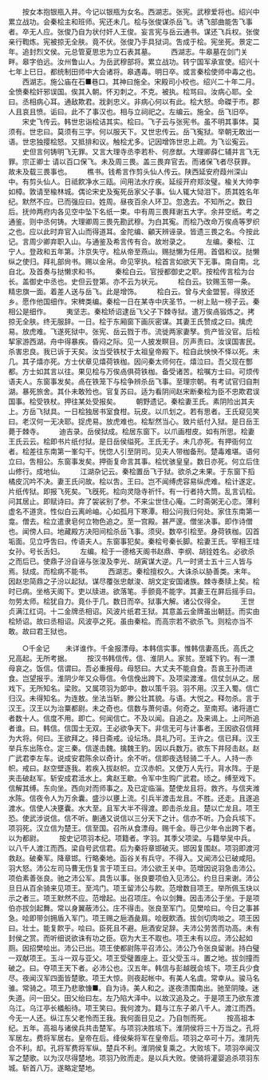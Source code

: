 <!-- { "loadSidebar": true } -->
　　按女本抱银瓶入井。今记以银瓶为女名。西湖志。张宪。武穆爱将也。绍兴中累立战功。会秦桧主和班师。宪还未几。桧与张俊谋杀岳飞。诱飞部曲能吿飞事者。卒无人应。张俊乃自为状付奸人王俊。妄言宪与岳云通书。谋还飞兵权。张俊亲行鞫炼。宪被掠无全肤。竟不伏。张俊乃手具狱词。吿成于桧。宪坐死。景定二年。追封烈文侯。元总管夏思忠为立石表其墓。 
　　西湖志。牛皋墓在剑门关畔。皋字伯远。汝州鲁山人。为岳武穆部将。累立战功。转宁国军承宣使。绍兴十七年上巳日。都统制田师中大会诸将。皋遇毒。明日卒。或言秦桧使师中毒之也。 
　　西湖志。施公庙在石■巷口。其神曰施全。宋殿司小校也。绍兴二十年二月。全愤秦桧奸邪误国。俟其入朝。怀刃刺之。不克。被执。桧骂曰。汝病心耶。全曰。丞相病心耳。通敌欺君。戕剥忠义。非病心何以有此。桧大怒。命磔于市。郡人且哀且愤。诟曰。此不了事汉也。相与立祠祀之。左编云。施全。岳飞旧卒。 
　　宋史飞传云。韩世忠诣桧诘其实。桧曰。飞子云与张宪书。虽不明其事体。莫须有。世忠曰。莫须有三字。何以服天下。又世忠传云。岳飞寃狱。举朝无敢出一语。世忠独撄桧怒。又抵排和议。触桧尤多。记因增饰世忠上疏。为飞讼寃云。 
　　史但言何铸明飞无罪。又言大理寺丞李若朴、何彦猷。大理卿薛仁辅并言飞无罪。宗正卿士 请以百口保飞。未及周三畏。盖三畏弃官去。而诸保飞者尽获罪。故未及载三畏事也。 
　　樵书。钱希言作剪头仙人传云。陕西延安府葭州深山中。有剪头仙人。日祗飮净水三瓯。间用法水疗疾。延绥开府郑汝璧。楡关大帅李如樟。敦请至楡林城。偶论宋史及寃死岳家父子事。仙人辄大恸泪下。质其姓名年纪。默然不应。已而强应曰。姓周。昼夜百余人环卫。忽逸去。不知所之。数日后。抚帅两府内各见空中坠下名纸一束。中有周三畏拜谢五大字。余并空纸。考之通鉴。则中丞何铸。大理卿周三畏先勘武穆。为白其寃。而桧乃改命万俟卨等罗织之也。应以此时弃官入山而得道耳。金陀编、龥天辨诬录。皆遗三畏之名。今按此记。言周少卿弃职入山。与通鉴及希言传有合。故坿录之。 
　　左编。秦桧、江宁人。登政和五年第。汴京失守。桧从帝至燕山。赐挞懒为任用。首倡和议。挞懒纵之使归。拜礼部尙书。赐以金帛。命见宰执。桧首言如欲天下无事。南自南。北自北。及首奏与挞懒求和书。 
　　秦桧白云。官授都御史之职。按桧传言桧为台长。盖御史中丞也。史但云登第。亦不云为状元。 
　　桧白云。钦赐玉带一条。精忠旗一面。着差人送与岳飞。此是增饰。 
　　桧白云。曾与犬金盟誓。得放还乡。愿作他国细作。宋稗类编。秦桧一日在某寺中庆圣节。一树上贴一榜子云。秦相公是细作。 
　　夷坚志。秦桧矫诏逮岳飞父子下棘寺狱。遣万俟卨锻炼之。拷掠无全肤。终无服辞。一日。桧于东厢窗下画灰密谋。其妻王氏赞成之曰。擒虎易。放虎难。飞遂死狱中。张宪、岳云戮于市。流徙两家妻孥。赀产皆没官。后桧挈家游西湖。舟中得暴疾。昏闷之际。见一人披发瞑目。厉声责曰。汝误国害民。杀害忠良。我已诉于天矣。汝当受铁杖于太祖皇帝殿下。桧自此怏怏不怿以死。未几。其子熺亦死。方士伏章见熺荷铁枷。因问秦太师何在。熺泣曰。吾父现在酆都。方士如其言以往。果见桧与万俟卨俱荷铁枷。备受诸苦。桧嘱方士曰。可烦传语夫人。东窗事发矣。卨在铁笼下与桧争辨杀岳飞事。至理宗朝。有考试官归自荆湖。暴死旅舍。其仆未敢殓也。官复苏曰。适为看阴间赵宋断秦桧为臣不忠欺君误国事。桧受铁杖。押往某处受报矣。 
　　朝野遗记。秦桧妻王氏。素阴险出其夫上。方岳飞狱具。一日桧独居书室食柑。玩皮。以爪划之。若有思者。王氏窥见笑曰。老汉何一无决耶。捉虎易。放虎难也。桧犁然当心。致片纸付入狱。是日岳王薨于棘寺。 
　　迪吉录。岳侯狱成。桧居东窗下。以爪画柑皮。如有所思。桧妻王氏云云。桧即书片纸付狱。是日岳侯缢死。王氏无子。未几亦死。有押衙何立者。桧差往东南第一峯勾干。恍惚人引至阴司。见夫人带枷备刑。楚毒难堪。语何立曰。吿相公。东窗事发矣。押衙复命言其事。桧忧骇皇皇。数日亦死。何立后住山修行。成地仙。 
　　江湖杂记云。秦桧置岳飞于狱。欲杀之未果。于东窗下搯橘皮沉吟不决。妻王氏问故。桧以吿。王曰。岂不闻缚虎容易纵虎难。桧计遂定。片纸传狱。即报飞死矣。飞旣死。桧向灵隐寺祈忏。有一行者持大筒。乱言讥桧。问其居止。即赋诗曰。弃了袈裟别了参。不来尘世住心庵。二时斋粥无心恋。薄利虚名不道贪。性似白云离岭岫。心如孤月下寒潭。相公问我归何处。家住东南第一龛。僧去。桧立遣隶皂何立物色追之。至一宫殿。甚严邃。僧坐决事。即作诗僧也。闻傍人曰。地藏殿方决阳间桧杀岳飞事。须臾。数卒引桧至。身荷铁枷。囚首垢面。见立呼吿曰。传语夫人。东窗事犯矣。秦桧号秦长脚。桧妻王氏。宰相王珪女孙。号长舌妇。 
　　左编。桧于一德格天阁书赵鼎、李纲、胡铨姓名。必欲杀之而后已。使鼎子汾自诬与张浚及李光、胡寅谋大逆。凡一时贤士五十三人皆与焉。狱成。而桧病不能书。 
　　西湖志。秦桧擅权久。大诛杀以胁善类。末年。因赵忠简鼎之子汾以起狱。谋尽覆张忠献浚、胡文定安国诸族。棘寺奏牍上矣。桧时已病。坐格天阁下。吏以牍进。欲落笔。手颤竟不能字。其妻王在屛后摇手曰。勿劳太师。桧犹自力。竟仆于几。数日而卒。狱事大解。诸公仅得全。 
　　王世贞满江红词。十二金牌丞相诏。风波片纸君王狱。其意盖云金牌虽出朝廷。而实由桧矫诏。故曰丞相诏。风波亭之死。虽由秦桧。而高宗若不欲杀飞。则桧亦当不敢。故曰君王狱也。 


　　○千金记 
　　未详谁作。千金报漂母。本韩信实事。惟韩信妻高氏。高氏之兄高起。无所考据。 
　　按汉书韩信传。信、淮阴人。家贫。至城下钓。有一漂母哀之。饭信。信谓曰。吾必重报母。母怒曰。大丈夫不能自食。吾哀王孙而进食。岂望报乎。淮阴少年又众辱信。令信俛出跨下。及项梁渡淮。信仗剑从之。居戏下。无所知名。梁败。又属项羽为郞中。数以策千羽。羽不用。汉王入蜀。信亡归汉。未得知名。为连敖。坐法当斩。滕公壮其貌。与语。大悦之。释勿杀。言于汉王。汉王以为治粟都尉。未之奇也。信数与萧何语。何奇之。至南郑。诸将道亡者数十人。信度不用。即亡。何闻信亡。不及以闻。自追之。及来谒上。上问所追者谁。曰。韩信。信国士无双。王必欲争天下。非信无可与计事者。王因欲召信拜为大将。何曰。王欲拜之。择日斋戒。设坛场。具礼乃可。王许之。信已拜。汉王举兵东出陈仓。定三秦。信遂击魏。擒魏王豹。因以兵数万。欲东下井陉击赵。赵广武君李左车。说成安君陈余以奇计。余不听。信即夜选轻骑二千人。人持一赤帜。戒曰。赵空壁逐我。若疾入拔赵帜。立汉赤帜。又使万人先行。背水阵。于是夹击破赵军。斩安成君泜水上。禽赵王歇。令军中生购广武君。顷之。缚至戏下。信解其缚。东向坐。西向对而师事之。及已定临淄。楚使龙且将。救齐。与信夹潍水陈。信夜令人为万余囊。盛沙以壅上流。引兵半渡击龙且。不胜。还走。且遂追渡水。信使人决壅囊。水大至。且军大半不得渡。即击杀龙且。楚以亡龙且。项王恐。使武涉说信。信不听。蒯通又说信以三分天下之计。信亦不听。乃会兵垓下。项羽死。汉立信为楚王。信至国。召所从食漂母。赐千金。辱己少年令出跨下者。以为都尉。 
　　按史记项羽本纪。项籍者。字羽。其季父项梁。与籍举吴中兵。以八千人渡江而西。梁自号武信君。后为秦将章邯破灭。邯因复围赵。项羽即渡河救赵。破秦军。降章邯。行略秦地。函谷关有兵守。不得入。又闻沛公已破咸阳。羽大怒。沛公左司马曹无伤复言于项王曰。沛公欲王关中。范增因说羽急击沛公。项伯素善张良。驰之沛公军。具吿以事。张良要项伯入见沛公。约旦日来谢。沛公旦日从百余骑来见项王。至鸿门。项王留沛公与飮。范增数目项王。举所佩玉玦以示之者三。项王默然不应。范增起。出召项庄。令以剑舞。因击沛公于坐。于是项伯亦拔剑起舞。常以身翼蔽沛公。庄不得击。张良至军门。见樊哙曰。今日之事甚急。哙即带剑拥盾入军门。项王赐之巵酒彘肩。哙旣飮酒。拔剑切肉啖之。项王因曰。壮士。能复飮乎。哙曰。臣死且不避。巵酒安足辞。夫沛公劳苦而功高。未有封侯之赏。而听细说欲诛有功之臣。窃为大王不取也。项王未有以应。沛公起如厕。因招樊哙出。沛公已出。项王使都尉陈平召沛公。沛公乃令张良留谢。持白璧一双献项王。玉斗一双与亚父。项王受璧置座上。亚父受玉斗。置之地。拔剑撞而破之。曰。夺项王天下者。必沛公也。汉五年。韩信与彭越旣会垓下。项王兵少食尽。夜闻汉军四面皆楚歌。项王大惊。则夜起帐中。有美人名虞。常幸从。骏马名骓。常骑之。项王乃悲歌慷■。自为诗。美人和之。遂夜溃围南出。驰至阴陵。迷失道。问一田父。田父绐曰左。左乃陷大泽中。以故汉追及之。于是项王乃欲东渡乌江。乌江亭长檥船待。项王笑曰。我何渡为。籍与江东子弟八千人。渡江而西。今无一人还。纵江东父老怜而王我。我何面目见之。乃自刎而死。 
　　按高祖本纪。五年。高祖与诸侯兵共击楚军。与项羽决胜垓下。淮阴侯将三十万当之。孔将军居左。费将军居右。皇帝在后。绛侯柴将军在皇帝后。项羽之卒可十万。淮阴先合不利。却。孔将军费将军纵。楚兵不利。淮阴侯复乘之。大败垓下。项羽卒闻汉军之楚歌。以为汉尽得楚地。项羽乃败而走。是以兵大败。使骑将灌婴追杀项羽东城。斩首八万。遂略定楚地。 
